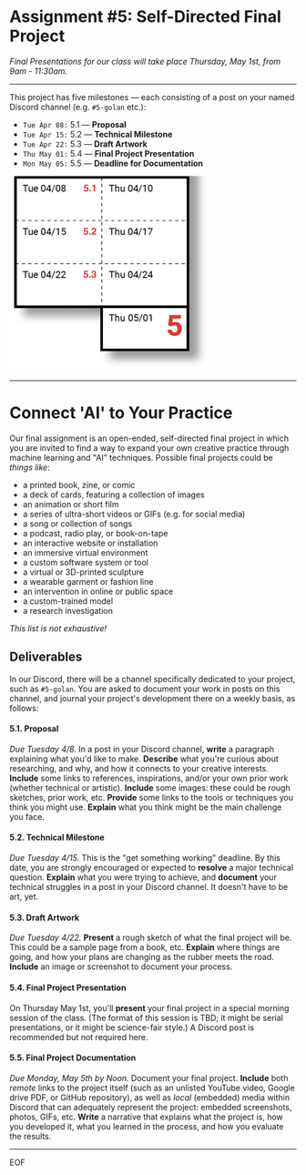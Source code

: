 # Assignment #5: Self-Directed Final Project

*Final Presentations for our class will take place Thursday, May 1st, from 9am - 11:30am.* 

---

This project has five milestones — each consisting of a post on your named Discord channel (e.g. `#5-golan` etc.):

* `Tue Apr 08:` 5.1 — **Proposal**
* `Tue Apr 15:` 5.2 — **Technical Milestone**
* `Tue Apr 22:` 5.3 — **Draft Artwork**
* `Thu May 01:` 5.4 — **Final Project Presentation**
* `Mon May 05:` 5.5 — **Deadline for Documentation**

![final_project_schedule.png](img/final_project_schedule.png)

---

# Connect 'AI' to Your Practice

Our final assignment is an open-ended, self-directed final project in which you are invited to find a way to expand your own creative practice through machine learning and "AI" techniques. Possible final projects could be *things like*: 

* a printed book, zine, or comic
* a deck of cards, featuring a collection of images
* an animation or short film
* a series of ultra-short videos or GIFs (e.g. for social media)
* a song or collection of songs
* a podcast, radio play, or book-on-tape
* an interactive website or installation
* an immersive virtual environment
* a custom software system or tool
* a virtual or 3D-printed sculpture
* a wearable garment or fashion line
* an intervention in online or public space
* a custom-trained model
* a research investigation

*This list is not exhaustive!*

## Deliverables

In our Discord, there will be a channel specifically dedicated to your project, such as `#5-golan`. You are asked to document your work in posts on this channel, and journal your project's development there on a weekly basis, as follows:

#### 5.1. Proposal 
*Due Tuesday 4/8.* In a post in your Discord channel, **write** a paragraph explaining what you'd like to make. **Describe** what you're curious about researching, and why, and how it connects to your creative interests. **Include** some links to references, inspirations, and/or your own prior work (whether technical or artistic). **Include** some images: these could be rough sketches, prior work, etc. **Provide** some links to the tools or techniques you think you might use. **Explain** what you think might be the main challenge you face.

#### 5.2. Technical Milestone
*Due Tuesday 4/15.* This is the "get something working" deadline. By this date, you are strongly encouraged or expected to **resolve** a major technical question. **Explain** what you were trying to achieve, and **document** your technical struggles in a post in your Discord channel. It doesn't have to be art, yet. 

#### 5.3. Draft Artwork
*Due Tuesday 4/22.* **Present** a rough sketch of what the final project will be. This could be a sample page from a book, etc. **Explain** where things are going, and how your plans are changing as the rubber meets the road. **Include** an image or screenshot to document your process. 

#### 5.4. Final Project Presentation
On Thursday May 1st, you'll **present** your final project in a special morning session of the class. (The format of this session is TBD; it might be serial presentations, or it might be science-fair style.) A Discord post is recommended but not required here. 

#### 5.5. Final Project Documentation
*Due Monday, May 5th by Noon.* Document your final project. **Include** both *remote* links to the project itself (such as an unlisted YouTube video, Google drive PDF, or GitHub repository), as well as *local* (embedded) media within Discord that can adequately represent the project: embedded screenshots, photos, GIFs, etc. **Write** a narrative that explains what the project is, how you developed it, what you learned in the process, and how you evaluate the results. 

---

EOF